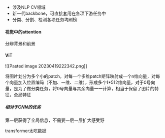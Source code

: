 
- 涉及NLP CV领域
- 新一代backbone，可直接套用在各项下游任务中
- 分类、分割、检测各项任务均刷榜

#### 视觉中的attention

分辨背景和前景

#### ViT
![[Pasted image 20230419222342.png]]

将图片划分为多个小的patch，对每一个多维patch矩阵映射成一个n维向量，对每个向量加入位置编码（不加、一维、二维），形成多个1\*512维向量，对于0号向量，是为了做分类任务，将0号向量与其余向量一一计算，相当于保留了图片的特征，全局特征

##### 相对于CNN的优劣

第一层获得了全局信息，不需要一层一层扩大感受野

transformer太吃数据